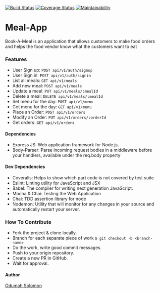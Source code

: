 [![Build Status](https://travis-ci.org/slimsolz/Meal-App.svg?branch=develop)](https://travis-ci.org/slimsolz/Meal-App)
[![Coverage Status](https://coveralls.io/repos/github/slimsolz/Meal-App/badge.svg)](https://coveralls.io/github/slimsolz/Meal-App)
[![Maintainability](https://api.codeclimate.com/v1/badges/4978ee47683a6e8b6432/maintainability)](https://codeclimate.com/github/slimsolz/Meal-App/maintainability)

# Meal-App
Book-A-Meal is an application that allows customers to make food orders and helps the food vendor know what the customers want to eat

### Features
- User Sign up: `POST api/v1/auth/signup`
- User Sign in: `POST api/v1/auth/signin`
- List all meals: `GET api/v1/meals`
- Add new meal: `POST api/v1/meals`
- Update a meal: `PUT api/v1/meals/:mealId`
- Delete a meal: `DELETE api/v1/meals/:mealId`
- Set menu for the day: `POST api/v1/menu`
- Get menu for the day: `GET api/v1/menu`
- Place an Order: `POST api/v1/orders`
- Modify an Order: `PUT api/v1/orders/:orderId`
- Get orders: `GET api/v1/orders` 

#### Dependencies
- Express JS: Web application framework for Node.js.
- Body-Parser: Parse incoming request bodies in a middleware before your handlers, available under the req.body property

#### Dev Dependencies
- Coveralls: Helps to show which part code is not covered by test suite
- Eslint: Linting utility for JavaScript and JSX
- Babel: The compiler for writing next generation JavaScript.
- Mocha & Chai: Testing the Web Application
- Chai: TDD assertion library for node
- Nodemon: Utility that will monitor for any changes in your source and automatically restart your server.

### How To Contribute
- Fork the project & clone locally.
- Branch for each separate piece of work `$ git checkout -b <branch-name>`
- Do the work, write good commit messages.
- Push to your origin repository.
- Create a new PR in GitHub.
- Wait for approval.

#### Author
[Odumah Solomon](https://twitter.com/slimsolz)
